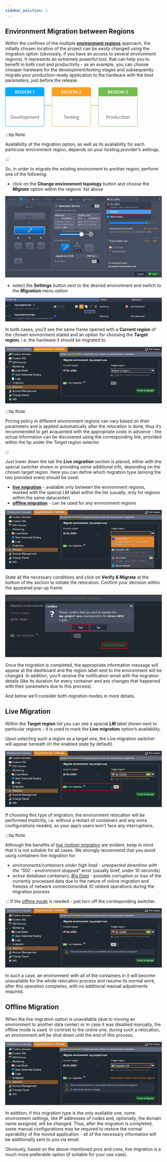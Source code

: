 ```yaml
---
sidebar_position: 2
---
```


## Environment Migration between Regions

Within the confines of the multiple **[environment regions](https://cloudmydc.com/)** approach, the initially chosen location of the project can be easily changed using the migration option (obviously, if you have an access to several environment regions). It represents an extremely powerful tool, that can help you to benefit in both cost and productivity - as an example, you can choose cheaper hardware for the development/testing stages and subsequently migrate your production-ready application to the hardware with the best parameters, just before the release.

<div style={{
    display:'flex',
    justifyContent: 'center',
    margin: '0 0 1rem 0'
}}>

![Locale Dropdown](./img/MigrationbetweenRegions/01-environment-migration-between-regions.gif)

</div>

:::tip Note

Availability of the migration option, as well as its availability for each particular environment region, depends on your hosting provider’s settings.

:::

So, in order to migrate the existing environment to another region, perform one of the following:

- click on the **Change environment topology** button and choose the **_Migrate_** option within the regions' list above

<div style={{
    display:'flex',
    justifyContent: 'center',
    margin: '0 0 1rem 0'
}}>

![Locale Dropdown](./img/MigrationbetweenRegions/02-environment-migrate-wizard.png)

</div>

- select the **Settings** button next to the desired environment and switch to the **_Migration_** menu option

<div style={{
    display:'flex',
    justifyContent: 'center',
    margin: '0 0 1rem 0'
}}>

![Locale Dropdown](./img/MigrationbetweenRegions/03-environment-settings.png)

</div>

In both cases, you’ll see the same frame opened with a **Current region** of the chosen environment stated and an option for choosing the **Target region**, i.e. the hardware it should be migrated to.

<div style={{
    display:'flex',
    justifyContent: 'center',
    margin: '0 0 1rem 0'
}}>

![Locale Dropdown](./img/MigrationbetweenRegions/04-environment-migration-settings.png)

</div>

:::tip Note

Pricing policy in different environment regions can vary based on their parameters and is applied automatically after the relocation is done, thus it’s recommended to get acquainted with the appropriate costs in advance - the actual information can be discovered using the corresponding link, provided within the tip under the _Target region_ selector.

:::

Just lower down the tab the **_Live migration_** section is placed, either with the special switcher shown or providing some additional info, depending on the chosen target region. Here you can define which migration type (among the two provided ones) should be used:

- **[live migration](https://cloudmydc.com/)** - available only between the environment regions, marked with the special LM label within the list (usually, only for regions within the same datacenter)
- **[offline migration](https://cloudmydc.com/)** - can be used for any environment regions

<div style={{
    display:'flex',
    justifyContent: 'center',
    margin: '0 0 1rem 0'
}}>

![Locale Dropdown](./img/MigrationbetweenRegions/05-select-target-region.png)

</div>

State all the necessary conditions and click on **Verify & Migrate** at the bottom of the section to initiate the relocation. Confirm your decision within the appeared pop-up frame.

<div style={{
    display:'flex',
    justifyContent: 'center',
    margin: '0 0 1rem 0'
}}>

![Locale Dropdown](./img/MigrationbetweenRegions/06-confirm-environment-migration.png)

</div>

Once the migration is completed, the appropriate information message will appear at the dashboard and the region label next to the environment will be changed. In addition, you’ll receive the notification email with the migration details (like its duration for every container and any changes that happened with their parameters due to this process).

And below we’ll consider both migration modes in more details.

## Live Migration

Within the **Target region** list you can see a special **_LM_** label shown next to particular regions - it is used to mark the **Live migration** option’s availability.

Upon selecting such a region as a target one, the Live migration switcher will appear beneath (in the enabled state by default).

<div style={{
    display:'flex',
    justifyContent: 'center',
    margin: '0 0 1rem 0'
}}>

![Locale Dropdown](./img/MigrationbetweenRegions/07-live-migration-switcher.png)

</div>

If choosing this type of migration, the environment relocation will be performed implicitly, i.e. without a restart of containers and any extra configurations needed, so your app’s users won’t face any interruptions.

:::tip Note

Although the benefits of [live (online) migration](https://cloudmydc.com/) are evident, keep in mind that it is not suitable for all cases. We strongly recommend that you avoid using containers live migration for:

- _environments/containers under high load - unexpected downtime with the “502 - environment stopped_” error (usually brief, under 10 seconds)
- _active database containers, [Big Data](https://cloudmydc.com/)_ - possible corruption or loss of the currently processed data due to the nature of online migration and freezes of network connections/disk IO related operations during the migration process

:::
If the [offline mode](https://cloudmydc.com/) is needed - just turn off the corresponding switcher.

<div style={{
    display:'flex',
    justifyContent: 'center',
    margin: '0 0 1rem 0'
}}>

![Locale Dropdown](./img/MigrationbetweenRegions/08-disable-live-migration.png)

</div>

In such a case, an environment with all of the containers in it will become unavailable for the whole relocation process and resume its normal work, after this operation completes, with no additional manual adjustments required.

## Offline Migration

When the live migration option is unavailable (due to moving an environment to another data center) or in case it was disabled manually, the offline mode is used. In contrast to the online one, during such a relocation, an environment will be shut down until the end of this process.

<div style={{
    display:'flex',
    justifyContent: 'center',
    margin: '0 0 1rem 0'
}}>

![Locale Dropdown](./img/MigrationbetweenRegions/09-live-migration-not-available.png)

</div>

In addition, if this migration type is the only available one, some environment settings, like IP addresses of nodes and, optionally, the domain name assigned, will be changed. Thus, after the migration is completed, some manual configurations may be required to restore the normal operability of the moved application - all of the necessary information will be additionally sent to you via email.

Obviously, based on the above-mentioned pros and cons, live migration is a much more preferable option (if suitable for your use case).
